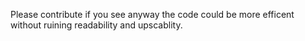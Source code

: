 Please contribute if you see anyway the code could be more efficent without ruining readability and upscablity.
